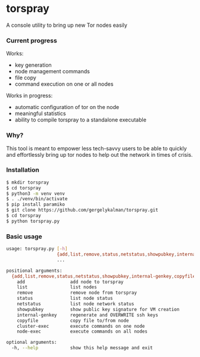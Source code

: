 # torspray
A console utility to bring up new Tor nodes easily

### Current progress
Works:
- key generation
- node management commands
- file copy
- command execution on one or all nodes

Works in progress:
- automatic configuration of tor on the node
- meaningful statistics
- ability to compile torspray to a standalone executable


### Why?
This tool is meant to empower less tech-savvy users to be able to quickly and effortlessly
bring up tor nodes to help out the network in times of crisis.


### Installation

```bash
$ mkdir torspray
$ cd torspray
$ python3 -m venv venv
$ . ./venv/bin/activate
$ pip install paramiko
$ git clone https://github.com/gergelykalman/torspray.git
$ cd torspray
$ python torspray.py
```

### Basic usage

```bash
usage: torspray.py [-h]
                   {add,list,remove,status,netstatus,showpubkey,internal-genkey,copyfile,cluster-exec,node-exec}
                   ...

positional arguments:
  {add,list,remove,status,netstatus,showpubkey,internal-genkey,copyfile,cluster-exec,node-exec}
    add                 add node to torspray
    list                list nodes
    remove              remove node from torspray
    status              list node status
    netstatus           list node network status
    showpubkey          show public key signature for VM creation
    internal-genkey     regenerate and OVERWRITE ssh keys
    copyfile            copy file to/from node
    cluster-exec        execute commands on one node
    node-exec           execute commands on all nodes

optional arguments:
  -h, --help            show this help message and exit
```
